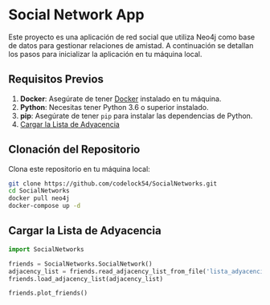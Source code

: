 # Social Network App

Este proyecto es una aplicación de red social que utiliza Neo4j como base de datos para gestionar relaciones de amistad. A continuación se detallan los pasos para inicializar la aplicación en tu máquina local.

## Requisitos Previos

1. **Docker**: Asegúrate de tener [Docker](https://docs.docker.com/get-docker/) instalado en tu máquina.
2. **Python**: Necesitas tener Python 3.6 o superior instalado.
3. **pip**: Asegúrate de tener `pip` para instalar las dependencias de Python.
4. [Cargar la Lista de Adyacencia](##cargar-la-lista-de-adyacencia)

## Clonación del Repositorio

Clona este repositorio en tu máquina local:

```bash
git clone https://github.com/codelock54/SocialNetworks.git
cd SocialNetworks
docker pull neo4j
docker-compose up -d 
```

## Cargar la Lista de Adyacencia


```python
import SocialNetworks

friends = SocialNetworks.SocialNetwork()
adjacency_list = friends.read_adjacency_list_from_file('lista_adyacencia.txt')
friends.load_adjacency_list(adjacency_list)

friends.plot_friends()
```
